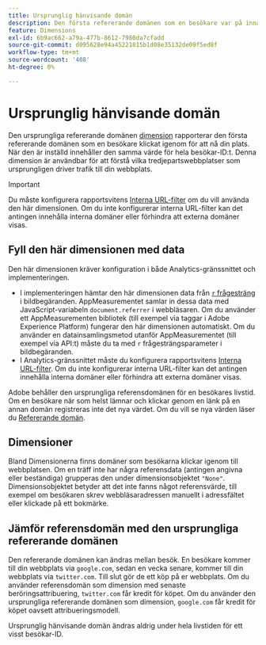 ```yaml
---
title: Ursprunglig hänvisande domän
description: Den första refererande domänen som en besökare var på innan han/hon klickade igenom till din webbplats.
feature: Dimensions
exl-id: 6b9ac662-a79a-477b-8612-7980da7cfadd
source-git-commit: d095628e94a45221815b1d08e35132de09f5ed8f
workflow-type: tm+mt
source-wordcount: '408'
ht-degree: 0%

---
```


# Ursprunglig hänvisande domän

Den ursprungliga refererande domänen [dimension](overview.md) rapporterar den första refererande domänen som en besökare klickat igenom för att nå din plats. När den är inställd innehåller den samma värde för hela besökar-ID:t. Denna dimension är användbar för att förstå vilka tredjepartswebbplatser som ursprungligen driver trafik till din webbplats.

>[!IMPORTANT]
>
>Du måste konfigurera rapportsvitens [Interna URL-filter](/help/admin/admin/c-manage-report-suites/c-edit-report-suites/general/internal-url-filter-admin.md) om du vill använda den här dimensionen. Om du inte konfigurerar interna URL-filter kan det antingen innehålla interna domäner eller förhindra att externa domäner visas.

## Fyll den här dimensionen med data

Den här dimensionen kräver konfiguration i både Analytics-gränssnittet och implementeringen.

* I implementeringen hämtar den här dimensionen data från [`r` frågesträng](/help/implement/validate/query-parameters.md) i bildbegäranden. AppMeasurementet samlar in dessa data med JavaScript-variabeln `document.referrer` i webbläsaren. Om du använder ett AppMeasurementen bibliotek (till exempel via taggar i Adobe Experience Platform) fungerar den här dimensionen automatiskt. Om du använder en datainsamlingsmetod utanför AppMeasurementet (till exempel via API:t) måste du ta med `r` frågesträngsparameter i bildbegäranden.
* I Analytics-gränssnittet måste du konfigurera rapportsvitens [Interna URL-filter](/help/admin/admin/c-manage-report-suites/c-edit-report-suites/general/internal-url-filter-admin.md). Om du inte konfigurerar interna URL-filter kan det antingen innehålla interna domäner eller förhindra att externa domäner visas.

Adobe behåller den ursprungliga referensdomänen för en besökares livstid. Om en besökare när som helst lämnar och klickar genom en länk på en annan domän registreras inte det nya värdet. Om du vill se nya värden läser du [Refererande domän](referring-domain.md).

## Dimensioner

Bland Dimensionerna finns domäner som besökarna klickar igenom till webbplatsen. Om en träff inte har några referensdata (antingen angivna eller beständiga) grupperas den under dimensionsobjektet `"None"`. Dimensionsobjektet betyder att det inte fanns något referensvärde, till exempel om besökaren skrev webbläsaradressen manuellt i adressfältet eller klickade på ett bokmärke.

## Jämför referensdomän med den ursprungliga refererande domänen

Den refererande domänen kan ändras mellan besök. En besökare kommer till din webbplats via `google.com`, sedan en vecka senare, kommer till din webbplats via `twitter.com`. Till slut gör de ett köp på er webbplats. Om du använder referensdomän som dimension med senaste beröringsattribuering, `twitter.com` får kredit för köpet. Om du använder den ursprungliga refererande domänen som dimension, `google.com` får kredit för köpet oavsett attribueringsmodell.

Ursprunglig hänvisande domän ändras aldrig under hela livstiden för ett visst besökar-ID.
